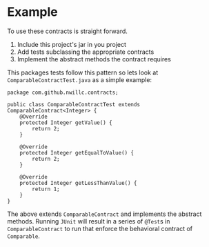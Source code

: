 # Example
To use these contracts is straight forward.

1. Include this project's jar in you project
1. Add tests subclassing the appropriate contracts
1. Implement the abstract methods the contract requires

This packages tests follow this pattern so lets look at `ComparableContractTest.java` as a simple example:

	package com.github.nwillc.contracts;
	
	public class ComparableContractTest extends ComparableContract<Integer> {
		@Override
		protected Integer getValue() {
	     	return 2;
		}

		@Override
		protected Integer getEqualToValue() {
			return 2;
		}
		
		@Override
		protected Integer getLessThanValue() {
			return 1;
		}
	}

The above extends `ComparableContract` and implements the abstract methods. Running `JUnit` will result in a series of `@Test`s in `ComparableContract` to run
that enforce the behavioral contract of `Comparable`.
